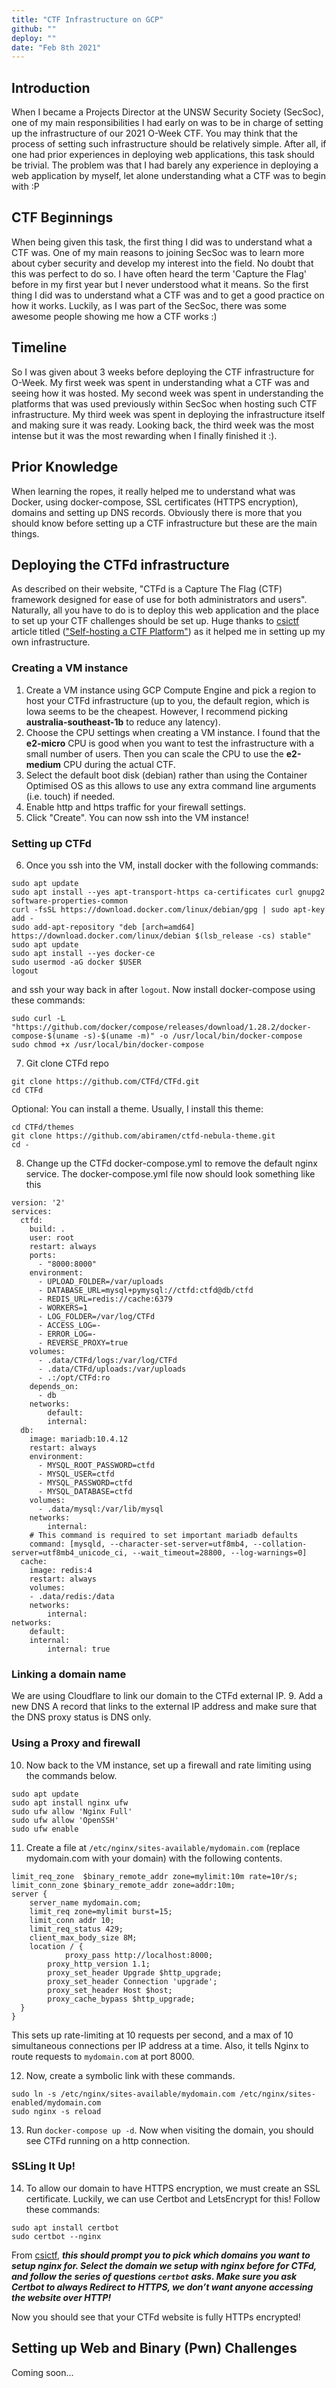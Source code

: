 ```yaml
---
title: "CTF Infrastructure on GCP"
github: ""
deploy: ""
date: "Feb 8th 2021"
---
```

## Introduction
When I became a Projects Director at the UNSW Security Society (SecSoc), one of my main responsibilities I had early on was to be in charge of setting up the infrastructure of our 2021 O-Week CTF. You may think that the process of setting such infrastructure should be relatively simple. After all, if one had prior experiences in deploying web applications, this task should be trivial. The problem was that I had barely any experience in deploying a web application by myself, let alone understanding what a CTF was to begin with :P

## CTF Beginnings
When being given this task, the first thing I did was to understand what a CTF was. One of my main reasons to joining SecSoc was to learn more about cyber security and develop my interest into the field. No doubt that this was perfect to do so. I have often heard the term 'Capture the Flag' before in my first year but I never understood what it means. So the first thing I did was to understand what a CTF was and to get a good practice on how it works. Luckily, as I was part of the SecSoc, there was some awesome people showing me how a CTF works :)

## Timeline
So I was given about 3 weeks before deploying the CTF infrastructure for O-Week. My first week was spent in understanding what a CTF was and seeing how it was hosted. My second week was spent in understanding the platforms that was used previously within SecSoc when hosting such CTF infrastructure. My third week was spent in deploying the infrastructure itself and making sure it was ready. Looking back, the third week was the most intense but it was the most rewarding when I finally finished it :).

## Prior Knowledge
When learning the ropes, it really helped me to understand what was Docker, using docker-compose, SSL certificates (HTTPS encryption), domains and setting up DNS records. Obviously there is more that you should know before setting up a CTF infrastructure but these are the main things.

## Deploying the CTFd infrastructure
As described on their website, "CTFd is a Capture The Flag (CTF) framework designed for ease of use for both administrators and users". Naturally, all you have to do is to deploy this web application and the place to set up your CTF challenges should be set up. Huge thanks to [csictf](https://medium.com/csictf) article titled (["Self-hosting a CTF Platform"](https://medium.com/csictf/self-hosting-a-ctf-platform-ctfd-90f3f1611587)) as it helped me in setting up my own infrastructure.


### Creating a VM instance
1. Create a VM instance using GCP Compute Engine and pick a region to host your CTFd infrastructure (up to you, the default region, which is Iowa seems to be the cheapest. However, I recommend picking **australia-southeast-1b** to reduce any latency).
2. Choose the CPU settings when creating a VM instance. I found that the **e2-micro** CPU is good when you want to test the infrastructure with a small number of users. Then you can scale the CPU to use the **e2-medium** CPU during the actual CTF.
3. Select the default boot disk (debian) rather than using the Container Optimised OS as this allows to use any extra command line arguments (i.e. touch) if needed.
4. Enable http and https traffic for your firewall settings.
5. Click "Create". You can now ssh into the VM instance!

### Setting up CTFd
6. Once you ssh into the VM, install docker with the following commands:
```
sudo apt update
sudo apt install --yes apt-transport-https ca-certificates curl gnupg2 software-properties-common
curl -fsSL https://download.docker.com/linux/debian/gpg | sudo apt-key add -
sudo add-apt-repository "deb [arch=amd64] https://download.docker.com/linux/debian $(lsb_release -cs) stable"
sudo apt update
sudo apt install --yes docker-ce
sudo usermod -aG docker $USER
logout
```
and ssh your way back in after `logout`. Now install docker-compose using these commands:
```
sudo curl -L "https://github.com/docker/compose/releases/download/1.28.2/docker-compose-$(uname -s)-$(uname -m)" -o /usr/local/bin/docker-compose
sudo chmod +x /usr/local/bin/docker-compose
```
7. Git clone CTFd repo
```
git clone https://github.com/CTFd/CTFd.git
cd CTFd
```
Optional: You can install a theme. Usually, I install this theme:
```
cd CTFd/themes
git clone https://github.com/abiramen/ctfd-nebula-theme.git
cd -
```
8. Change up the CTFd docker-compose.yml to remove the default nginx service. The docker-compose.yml file now should look something like this
```
version: '2'
services:
  ctfd:
    build: .
    user: root
    restart: always
    ports:
      - "8000:8000"
    environment:
      - UPLOAD_FOLDER=/var/uploads
      - DATABASE_URL=mysql+pymysql://ctfd:ctfd@db/ctfd
      - REDIS_URL=redis://cache:6379
      - WORKERS=1
      - LOG_FOLDER=/var/log/CTFd
      - ACCESS_LOG=-
      - ERROR_LOG=-
      - REVERSE_PROXY=true
    volumes:
      - .data/CTFd/logs:/var/log/CTFd
      - .data/CTFd/uploads:/var/uploads
      - .:/opt/CTFd:ro
    depends_on:
      - db
    networks:
        default:
        internal:
  db:
    image: mariadb:10.4.12
    restart: always
    environment:
      - MYSQL_ROOT_PASSWORD=ctfd
      - MYSQL_USER=ctfd
      - MYSQL_PASSWORD=ctfd
      - MYSQL_DATABASE=ctfd
    volumes:
      - .data/mysql:/var/lib/mysql
    networks:
        internal:
    # This command is required to set important mariadb defaults
    command: [mysqld, --character-set-server=utf8mb4, --collation-server=utf8mb4_unicode_ci, --wait_timeout=28800, --log-warnings=0]
  cache:
    image: redis:4
    restart: always
    volumes:
    - .data/redis:/data
    networks:
        internal:
networks:
    default:
    internal:
        internal: true
```

### Linking a domain name
We are using Cloudflare to link our domain to the CTFd external IP.
9. Add a new DNS A record that links to the external IP address and make sure that the DNS proxy status is DNS only.

### Using a Proxy and firewall
10. Now back to the VM instance, set up a firewall and rate limiting using the commands below.
```
sudo apt update
sudo apt install nginx ufw
sudo ufw allow 'Nginx Full'
sudo ufw allow 'OpenSSH'
sudo ufw enable
```
11. Create a file at `/etc/nginx/sites-available/mydomain.com` (replace mydomain.com with your domain) with the following contents.
```
limit_req_zone  $binary_remote_addr zone=mylimit:10m rate=10r/s;
limit_conn_zone $binary_remote_addr zone=addr:10m;
server {
	server_name mydomain.com;
	limit_req zone=mylimit burst=15;
	limit_conn addr 10;
	limit_req_status 429;
	client_max_body_size 8M;
	location / {
    		proxy_pass http://localhost:8000;
        proxy_http_version 1.1;
        proxy_set_header Upgrade $http_upgrade;
        proxy_set_header Connection 'upgrade';
        proxy_set_header Host $host;
        proxy_cache_bypass $http_upgrade;
  }
}
```
This sets up rate-limiting at 10 requests per second, and a max of 10 simultaneous connections per IP address at a time. Also, it tells Nginx to route requests to `mydomain.com` at port 8000.

12. Now, create a symbolic link with these commands.
```
sudo ln -s /etc/nginx/sites-available/mydomain.com /etc/nginx/sites-enabled/mydomain.com
sudo nginx -s reload
```
13. Run `docker-compose up -d`. Now when visiting the domain, you should see CTFd running on a http connection.

### SSLing It Up!
14. To allow our domain to have HTTPS encryption, we must create an SSL certificate. Luckily, we can use Certbot and LetsEncrypt for this! Follow these commands:
```
sudo apt install certbot
sudo certbot --nginx
```
From [csictf](https://medium.com/csictf/self-hosting-a-ctf-platform-ctfd-90f3f1611587), ***this should prompt you to pick which domains you want to setup nginx for. Select the domain we setup with nginx before for CTFd, and follow the series of questions `certbot` asks. Make sure you ask Certbot to always Redirect to HTTPS, we don’t want anyone accessing the website over HTTP!***

Now you should see that your CTFd website is fully HTTPs encrypted!

## Setting up Web and Binary (Pwn) Challenges
Coming soon...

<!-- ## Links & Resources

- https://github.com/abiramen/ctfd-nebula-theme
- https://github.com/CTFd/CTFd
- https://medium.com/csictf/self-hosting-a-ctf-platform-ctfd-90f3f1611587 -->